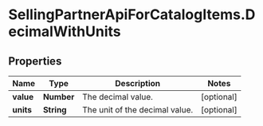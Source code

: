 # SellingPartnerApiForCatalogItems.DecimalWithUnits

## Properties
Name | Type | Description | Notes
------------ | ------------- | ------------- | -------------
**value** | **Number** | The decimal value. | [optional] 
**units** | **String** | The unit of the decimal value. | [optional] 


